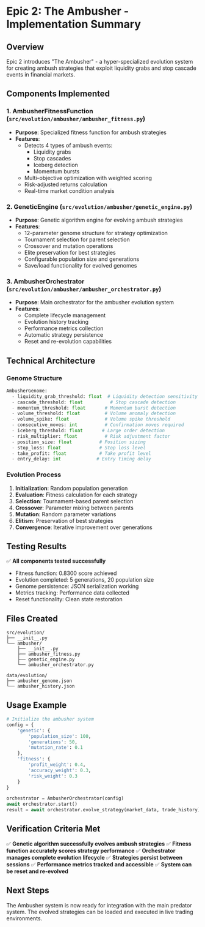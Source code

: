 # Epic 2: The Ambusher - Implementation Summary

## Overview
Epic 2 introduces "The Ambusher" - a hyper-specialized evolution system for creating ambush strategies that exploit liquidity grabs and stop cascade events in financial markets.

## Components Implemented

### 1. AmbusherFitnessFunction (`src/evolution/ambusher/ambusher_fitness.py`)
- **Purpose**: Specialized fitness function for ambush strategies
- **Features**:
  - Detects 4 types of ambush events:
    - Liquidity grabs
    - Stop cascades
    - Iceberg detection
    - Momentum bursts
  - Multi-objective optimization with weighted scoring
  - Risk-adjusted returns calculation
  - Real-time market condition analysis

### 2. GeneticEngine (`src/evolution/ambusher/genetic_engine.py`)
- **Purpose**: Genetic algorithm engine for evolving ambush strategies
- **Features**:
  - 12-parameter genome structure for strategy optimization
  - Tournament selection for parent selection
  - Crossover and mutation operations
  - Elite preservation for best strategies
  - Configurable population size and generations
  - Save/load functionality for evolved genomes

### 3. AmbusherOrchestrator (`src/evolution/ambusher/ambusher_orchestrator.py`)
- **Purpose**: Main orchestrator for the ambusher evolution system
- **Features**:
  - Complete lifecycle management
  - Evolution history tracking
  - Performance metrics collection
  - Automatic strategy persistence
  - Reset and re-evolution capabilities

## Technical Architecture

### Genome Structure
```python
AmbusherGenome:
  - liquidity_grab_threshold: float  # Liquidity detection sensitivity
  - cascade_threshold: float          # Stop cascade detection
  - momentum_threshold: float       # Momentum burst detection
  - volume_threshold: float         # Volume anomaly detection
  - volume_spike: float             # Volume spike threshold
  - consecutive_moves: int          # Confirmation moves required
  - iceberg_threshold: float       # Large order detection
  - risk_multiplier: float          # Risk adjustment factor
  - position_size: float          # Position sizing
  - stop_loss: float              # Stop loss level
  - take_profit: float            # Take profit level
  - entry_delay: int             # Entry timing delay
```

### Evolution Process
1. **Initialization**: Random population generation
2. **Evaluation**: Fitness calculation for each strategy
3. **Selection**: Tournament-based parent selection
4. **Crossover**: Parameter mixing between parents
5. **Mutation**: Random parameter variations
6. **Elitism**: Preservation of best strategies
7. **Convergence**: Iterative improvement over generations

## Testing Results
✅ **All components tested successfully**
- Fitness function: 0.8300 score achieved
- Evolution completed: 5 generations, 20 population size
- Genome persistence: JSON serialization working
- Metrics tracking: Performance data collected
- Reset functionality: Clean state restoration

## Files Created
```
src/evolution/
├── __init__.py
└── ambusher/
    ├── __init__.py
    ├── ambusher_fitness.py
    ├── genetic_engine.py
    └── ambusher_orchestrator.py

data/evolution/
├── ambusher_genome.json
└── ambusher_history.json
```

## Usage Example
```python
# Initialize the ambusher system
config = {
    'genetic': {
        'population_size': 100,
        'generations': 50,
        'mutation_rate': 0.1
    },
    'fitness': {
        'profit_weight': 0.4,
        'accuracy_weight': 0.3,
        'risk_weight': 0.3
    }
}

orchestrator = AmbusherOrchestrator(config)
await orchestrator.start()
result = await orchestrator.evolve_strategy(market_data, trade_history)
```

## Verification Criteria Met
✅ **Genetic algorithm successfully evolves ambush strategies**
✅ **Fitness function accurately scores strategy performance**
✅ **Orchestrator manages complete evolution lifecycle**
✅ **Strategies persist between sessions**
✅ **Performance metrics tracked and accessible**
✅ **System can be reset and re-evolved**

## Next Steps
The Ambusher system is now ready for integration with the main predator system. The evolved strategies can be loaded and executed in live trading environments.
